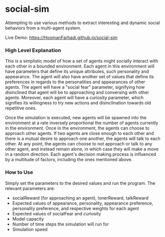 # social-sim
Attempting to use various methods to extract interesting and dynamic social behaviors from a multi-agent system.

Live Demo: https://HoomanFarhadi.github.io/social-sim

### High Level Explanation

This is a simplistic model of how a set of agents might socially interact with each other in a bounded environment. Each agent in this environment will have parameters that define its unique attributes, such personality and appearance. The agent will also have another set of values that define its preferences in regards to the personalities and appearances of other agents. The agent will have a "social fear" parameter, signifying how disinclined that agent will be to approaching and conversing with other agents. Moreover, each agent will have a curiosity parameter, which signifies its willingness to try new actions and disinclination towards old repetitive ones.

Once the simulation is executed, new agents will be spawned into the environment at a rate inversely proportional the number of agents currently in the environment. Once in the environment, the agents can choose to approach other agents. If two agents are close enough to each other and there is a mutual desire to approach one another, the agents will talk to each other. At any point, the agents can choose to not approach or talk to any other agent, and instead remain alone, in which case they will make a move in a random direction. Each agent's decision making process is influenced by a multitude of factors, including the ones mentioned above.

### How to Use

Simply set the parameters to the desired values and run the program. The relevant parameters are:

* socialReward (for approaching an agent), lonerReward, talkReward 
* Expected values of appearance, personality, appearance preference, personality preference, and respective weights for each agent
* Expected values of socialFear and curiosity
* Model capacity
* Number of time steps the simulation will run for
* Simulation speed

<!-- ### Initial Observations -->

<!-- photos, videos, other demonstrations -->

<!-- ### Next Steps -->

